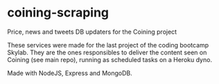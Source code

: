 # coining-scraping
Price, news and tweets DB updaters for the Coining project

These services were made for the last project of the coding bootcamp Skylab. They are the ones responsibles to deliver the content seen on Coining (see main repo),
running as scheduled tasks on a Heroku dyno.

Made with NodeJS, Express and MongoDB.

